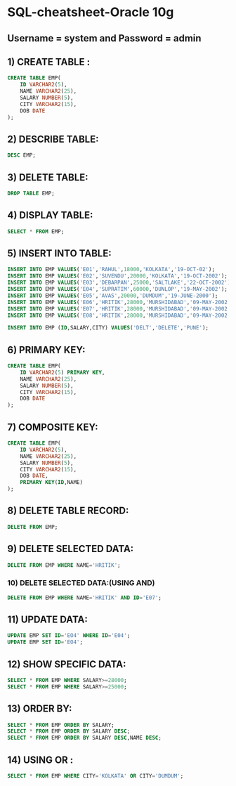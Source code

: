 # SQL-cheatsheet-Oracle 10g

## Username = system and Password = admin

## 1) CREATE TABLE :
```sql
CREATE TABLE EMP(
	ID VARCHAR2(5),
	NAME VARCHAR2(25),
	SALARY NUMBER(5),
	CITY VARCHAR2(15),
	DOB DATE
);
```
## 2) DESCRIBE TABLE:
```sql
DESC EMP;
```
## 3) DELETE TABLE:
```sql
DROP TABLE EMP;
```
## 4) DISPLAY TABLE:
```sql
SELECT * FROM EMP;
```
## 5) INSERT INTO TABLE:
```sql
INSERT INTO EMP VALUES('E01','RAHUL',18000,'KOLKATA','19-OCT-02');
INSERT INTO EMP VALUES('E02','SUVENDU',20000,'KOLKATA','19-OCT-2002');
INSERT INTO EMP VALUES('E03','DEBARPAN',25000,'SALTLAKE','22-OCT-2002');
INSERT INTO EMP VALUES('E04','SUPRATIM',60000,'DUNLOP','19-MAY-2002');
INSERT INTO EMP VALUES('E05','AVAS',20000,'DUMDUM','19-JUNE-2000');
INSERT INTO EMP VALUES('E06','HRITIK',28000,'MURSHIDABAD','09-MAY-2002');
INSERT INTO EMP VALUES('E07','HRITIK',28000,'MURSHIDABAD','09-MAY-2002');
INSERT INTO EMP VALUES('E08','HRITIK',28000,'MURSHIDABAD','09-MAY-2002');

INSERT INTO EMP (ID,SALARY,CITY) VALUES('DELT','DELETE','PUNE');
```
## 6) PRIMARY KEY:
```sql
CREATE TABLE EMP(
	ID VARCHAR2(5) PRIMARY KEY,
	NAME VARCHAR2(25),
	SALARY NUMBER(5),
	CITY VARCHAR2(15),
	DOB DATE
);
```

## 7) COMPOSITE KEY:
```sql
CREATE TABLE EMP(
	ID VARCHAR2(5),
	NAME VARCHAR2(25),
	SALARY NUMBER(5),
	CITY VARCHAR2(15),
	DOB DATE,
	PRIMARY KEY(ID,NAME)
);
```
## 8) DELETE TABLE RECORD:
```sql
DELETE FROM EMP;
```
## 9) DELETE SELECTED DATA:
```sql
DELETE FROM EMP WHERE NAME='HRITIK';
```
### 10) DELETE SELECTED DATA:(USING AND)
```sql
DELETE FROM EMP WHERE NAME='HRITIK' AND ID='E07';
```
## 11) UPDATE DATA:
```sql
UPDATE EMP SET ID='EO4' WHERE ID='E04';
UPDATE EMP SET ID='EO4';
```
## 12) SHOW SPECIFIC DATA:
```sql
SELECT * FROM EMP WHERE SALARY>=28000;
SELECT * FROM EMP WHERE SALARY>=25000;
```
## 13) ORDER BY:
```sql
SELECT * FROM EMP ORDER BY SALARY;
SELECT * FROM EMP ORDER BY SALARY DESC;
SELECT * FROM EMP ORDER BY SALARY DESC,NAME DESC;
```
## 14) USING OR :
```sql
SELECT * FROM EMP WHERE CITY='KOLKATA' OR CITY='DUMDUM';
```


